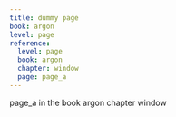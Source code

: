 ```yaml
---
title: dummy page
book: argon
level: page
reference:
  level: page
  book: argon
  chapter: window
  page: page_a
---
```


page_a in the book argon chapter window
